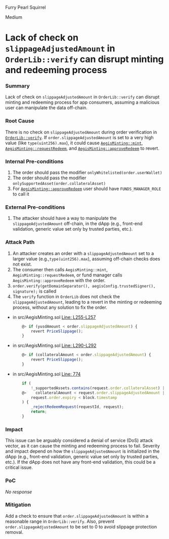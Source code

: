 Furry Pearl Squirrel

Medium

# Lack of check on `slippageAdjustedAmount` in `OrderLib::verify` can disrupt minting and redeeming process

### Summary

Lack of check on `slippageAdjustedAmount` in `OrderLib::verify` can disrupt minting and redeeming process for app consumers, assuming a malicious user can manipulate the data off-chain.

### Root Cause

There is no check on `slippageAdjustedAmount` during order verification in [`OrderLib::verify`](https://github.com/sherlock-audit/2025-04-aegis-op-grant/blob/main/aegis-contracts/contracts/lib/OrderLib.sol#L68-L72). If `order.slippageAdjustedAmount` is set to a very high value (like `type(uint256).max`), it could cause [`AegisMinting::mint`](https://github.com/s3bc40/2025-04-aegis-op-grant/blob/d8689820858aa6a87675f9f4e855d9e99044e18d/src/AegisMinting.sol#L255-L257), [`AegisMinting::requestRedeem`](https://github.com/s3bc40/2025-04-aegis-op-grant/blob/d8689820858aa6a87675f9f4e855d9e99044e18d/src/AegisMinting.sol#L290-L292), and [`AegisMinting::approveRedeem`](https://github.com/s3bc40/2025-04-aegis-op-grant/blob/d8689820858aa6a87675f9f4e855d9e99044e18d/src/AegisMinting.sol#L331-L335) to revert.

### Internal Pre-conditions

1. The order should pass the modifier `onlyWhitelisted(order.userWallet)`
2. The order should pass the modifier `onlySupportedAsset(order.collateralAsset)`
3. For [`AegisMinting::approveRedeem`](https://github.com/s3bc40/2025-04-aegis-op-grant/blob/d8689820858aa6a87675f9f4e855d9e99044e18d/src/AegisMinting.sol#L331-L335) user should have `FUNDS_MANAGER_ROLE` to call it

### External Pre-conditions

1. The attacker should have a way to manipulate the `slippageAdjustedAmount` off-chain, in the dApp (e.g., front-end validation, generic value set only by trusted parties, etc.). 

### Attack Path

1. An attacker creates an order with a `slippageAdjustedAmount` set to a larger value (e.g.,`type(uint256).max`), assuming off-chain checks does not exist.
2. The consumer  then calls `AegisMinting::mint`, `AegisMinting::requestRedeem`, or fund manager calls `AegisMinting::approveRedeem` with the order.
3. `order.verify(getDomainSeparator(), aegisConfig.trustedSigner(), signature);` is called
4. The `verify` function in `OrderLib` does not check the `slippageAdjustedAmount`, leading to a revert in the minting or redeeming process, without any solution to fix the order.

- in src/AegisMinting.sol [Line: L255-L257](../src/AegisMinting.sol#L255-L257)

	```javascript
	    @> if (yusdAmount < order.slippageAdjustedAmount) {
            revert PriceSlippage();
        }
	```

- in src/AegisMinting.sol [Line: L290-L292](../src/AegisMinting.sol#L290-L292)

	```javascript
	    @> if (collateralAmount < order.slippageAdjustedAmount) {
            revert PriceSlippage();
        }
	```

- in src/AegisMinting.sol [Line: 774](../src/AegisMinting.sol#L333-L333)

	```javascript
	    if (
            !_supportedAssets.contains(request.order.collateralAsset) ||
        @>    collateralAmount < request.order.slippageAdjustedAmount ||
            request.order.expiry < block.timestamp
        ) {
            _rejectRedeemRequest(requestId, request);
            return;
        }
	```

### Impact

This issue can be arguably considered a denial of service (DoS) attack vector, as it can cause the minting and redeeming process to fail. Severity and impact depend on how the `slippageAdjustedAmount` is initialized in the dApp (e.g., front-end validation, generic value set only by trusted parties, etc.). If the dApp does not have any front-end validation, this could be a critical issue.

### PoC

_No response_

### Mitigation

Add a check to ensure that `order.slippageAdjustedAmount` is within a reasonable range in `OrderLib::verify`. Also, prevent `order.slippageAdjustedAmount` to be set to 0 to avoid slippage protection removal.